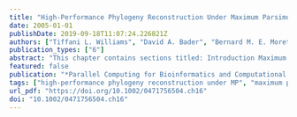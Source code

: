 ```yaml
---
title: "High-Performance Phylogeny Reconstruction Under Maximum Parsimony"
date: 2005-01-01
publishDate: 2019-09-18T11:07:24.226821Z
authors: ["Tiffani L. Williams", "David A. Bader", "Bernard M. E. Moret", "Mi Yan"]
publication_types: ["6"]
abstract: "This chapter contains sections titled: Introduction Maximum Parsimony Exact MP: Parallel Branch and Bound MP Heuristics: Disk-Covering Methods Summary and Open Problems References"
featured: false
publication: "*Parallel Computing for Bioinformatics and Computational Biology*"
tags: ["high-performance phylogeny reconstruction under MP", "maximum parsimony (MP)", "sequence alignment on “true” evolutionary tree"]
url_pdf: "https://doi.org/10.1002/0471756504.ch16"
doi: "10.1002/0471756504.ch16"
---
```


